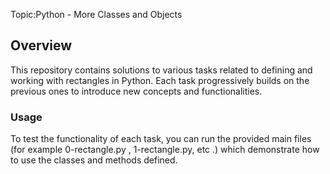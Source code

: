 Topic:Python - More Classes and Objects


## Overview
This repository contains solutions to various tasks related to defining and working with rectangles in Python. Each task progressively builds on the previous ones to introduce new concepts and functionalities.

### Usage
To test the functionality of each task, you can run the provided main files (for example 0-rectangle.py , 1-rectangle.py, etc .) which demonstrate how to use the classes and methods defined.
